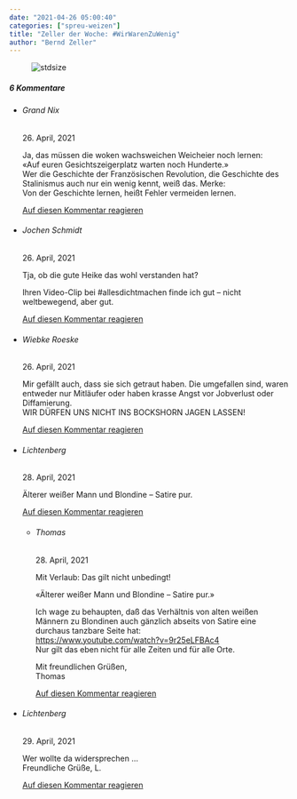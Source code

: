 ```yaml
---
date: "2021-04-26 05:00:40"
categories: ["spreu-weizen"]
title: "Zeller der Woche: #WirWarenZuWenig"
author: "Bernd Zeller"
---
```



<figure>
<img src="https://www.publicomag.com/wp-content/uploads/2021/04/WirWarenZuWenig-1320x940.jpg" alt=stdsize>
</figure>


<!--more-->
<h5 class="comments-h">
6 Kommentare </h5>
<ul class="commentlist">
<li class="comment even thread-even depth-1 clearfix" id="li-comment-110966">
<h6 class="author">Grand Nix</h6> <span class="date">26. April, 2021</span>



Ja, das müssen die woken wachsweichen Weicheier noch lernen:<br>
«Auf euren Gesichtszeigerplatz warten noch Hunderte.»<br>
Wer die Geschichte der Französischen Revolution, die Geschichte des Stalinismus auch nur ein wenig kennt, weiß das. Merke:<br>
Von der Geschichte lernen, heißt Fehler vermeiden lernen.

<a rel="nofollow" class="comment-reply-link" href="#comment-110966" data-commentid="110966" data-postid="13404" data-belowelement="comment-110966" data-respondelement="respond" data-replyto="Antworte auf Grand Nix" aria-label="Antworte auf Grand Nix">Auf diesen Kommentar reagieren</a> 


</li>
<li class="comment odd alt thread-odd thread-alt depth-1 clearfix" id="li-comment-110976">
<h6 class="author">Jochen Schmidt</h6> <span class="date">26. April, 2021</span>



Tja, ob die gute Heike das wohl verstanden hat?

Ihren Video-Clip bei #allesdichtmachen finde ich gut &#8211; nicht weltbewegend, aber gut.

<a rel="nofollow" class="comment-reply-link" href="#comment-110976" data-commentid="110976" data-postid="13404" data-belowelement="comment-110976" data-respondelement="respond" data-replyto="Antworte auf Jochen Schmidt" aria-label="Antworte auf Jochen Schmidt">Auf diesen Kommentar reagieren</a> 


</li>
<li class="comment even thread-even depth-1 clearfix" id="li-comment-110984">
<h6 class="author">Wiebke Roeske</h6> <span class="date">26. April, 2021</span>



Mir gefällt auch, dass sie sich getraut haben. Die umgefallen sind, waren entweder nur Mitläufer oder haben krasse Angst vor Jobverlust oder Diffamierung.<br>
WIR DÜRFEN UNS NICHT INS BOCKSHORN JAGEN LASSEN!

<a rel="nofollow" class="comment-reply-link" href="#comment-110984" data-commentid="110984" data-postid="13404" data-belowelement="comment-110984" data-respondelement="respond" data-replyto="Antworte auf Wiebke Roeske" aria-label="Antworte auf Wiebke Roeske">Auf diesen Kommentar reagieren</a> 


</li>
<li class="comment odd alt thread-odd thread-alt depth-1 clearfix" id="li-comment-111012">
<h6 class="author">Lichtenberg</h6> <span class="date">28. April, 2021</span>



Älterer weißer Mann und Blondine – Satire pur.

<a rel="nofollow" class="comment-reply-link" href="#comment-111012" data-commentid="111012" data-postid="13404" data-belowelement="comment-111012" data-respondelement="respond" data-replyto="Antworte auf Lichtenberg" aria-label="Antworte auf Lichtenberg">Auf diesen Kommentar reagieren</a> 


<ul class="children">
<li class="comment even depth-2 clearfix" id="li-comment-111021">
<h6 class="author">Thomas</h6> <span class="date">28. April, 2021</span>



Mit Verlaub: Das gilt nicht unbedingt!

«Älterer weißer Mann und Blondine – Satire pur.»

Ich wage zu behaupten, daß das Verhältnis von alten weißen Männern zu Blondinen auch gänzlich abseits von Satire eine durchaus tanzbare Seite hat:<br>
<a href="https://www.youtube.com/watch?v=9r25eLFBAc4" rel="nofollow ugc">https://www.youtube.com/watch?v=9r25eLFBAc4</a><br>
Nur gilt das eben nicht für alle Zeiten und für alle Orte.

Mit freundlichen Grüßen,<br>
Thomas

<a rel="nofollow" class="comment-reply-link" href="#comment-111021" data-commentid="111021" data-postid="13404" data-belowelement="comment-111021" data-respondelement="respond" data-replyto="Antworte auf Thomas" aria-label="Antworte auf Thomas">Auf diesen Kommentar reagieren</a> 


</li>
</ul>
</li>
<li class="comment odd alt thread-even depth-1 clearfix" id="li-comment-111045">
<h6 class="author">Lichtenberg</h6> <span class="date">29. April, 2021</span>



Wer wollte da widersprechen …<br>
Freundliche Grüße, L.

<a rel="nofollow" class="comment-reply-link" href="#comment-111045" data-commentid="111045" data-postid="13404" data-belowelement="comment-111045" data-respondelement="respond" data-replyto="Antworte auf Lichtenberg" aria-label="Antworte auf Lichtenberg">Auf diesen Kommentar reagieren</a> 


</li>
</ul>

